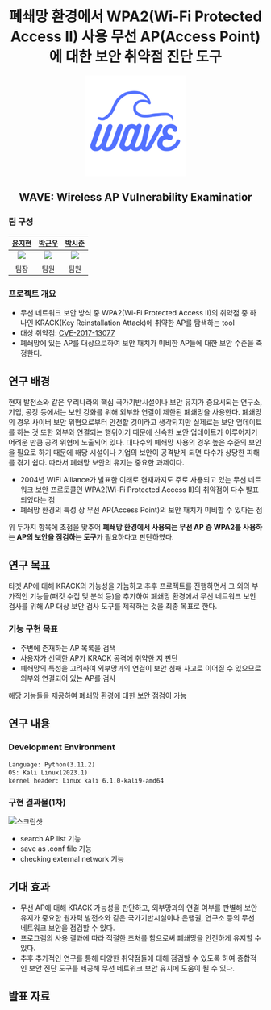 <h1 align="center">폐쇄망 환경에서 WPA2(Wi-Fi Protected Access II) 사용 무선 AP(Access Point)에 대한 보안 취약점 진단 도구</h1>

<div align="center">

  <img src="https://github.com/CNU-WAVE/.github/blob/main/profile/image/WAVE(NoBackground).png?raw=true" width="200" align="center"> 
  <h2>WAVE: Wireless AP Vulnerability Examinatior</h2>
 
</div>
 
### 팀 구성
<div align="center">
  
|[윤지현](https://github.com/jhYun505)|[박근우](https://github.com/emptiness123)|[박시준](https://github.com/CanSJun)
|:---:|:---:|:---:|
|<img src="https://avatars.githubusercontent.com/u/81208791?v=4" width="120">|<img src="https://avatars.githubusercontent.com/u/37283262?v=4" width="120">|<img src="https://avatars.githubusercontent.com/u/98388286?v=4" width="120">|
|팀장|팀원|팀원|
  
</div>

### 프로젝트 개요
- 무선 네트워크 보안 방식 중 WPA2(Wi-Fi Protected Access II)의 취약점 중 하나인 KRACK(Key Reinstallation Attack)에 취약한 AP를 탐색하는 tool
- 대상 취약점: [CVE-2017-13077](https://nvd.nist.gov/vuln/detail/CVE-2017-13077)
- 폐쇄망에 있는 AP를 대상으로하여 보안 패치가 미비한 AP들에 대한 보안 수준을 측정한다.

## 연구 배경
현재 발전소와 같은 우리나라의 핵심 국가기반시설이나 보안 유지가 중요시되는 연구소, 기업, 공장 등에서는 보안 강화를 위해 외부와 연결이 제한된 폐쇄망을 사용한다. 폐쇄망의 경우 사이버 보안 위협으로부터 안전할 것이라고 생각되지만 실제로는 보안 업데이트를 하는 것 또한 외부와 연결되는 행위이기 때문에 신속한 보안 업데이트가 이루어지기 어려운 만큼 공격 위협에 노출되어 있다. 대다수의 폐쇄망 사용의 경우 높은 수준의 보안을 필요로 하기 때문에 해당 시설이나 기업의 보안이 공격받게 되면 다수가 상당한 피해를 겪기 쉽다. 따라서 폐쇄망 보안의 유지는 중요한 과제이다.
- 2004년 WiFi Alliance가 발표한 이래로 현재까지도 주로 사용되고 있는 무선 네트워크 보안 프로토콜인 WPA2(Wi-Fi Protected Access II)의 취약점이 다수 발표되었다는 점
- 폐쇄망 환경의 특성 상 무선 AP(Access Point)의 보안 패치가 미비할 수 있다는 점

위 두가지 항목에 초점을 맞추어 **폐쇄망 환경에서 사용되는 무선 AP 중 WPA2를 사용하는 AP의 보안을 점검하는 도구**가 필요하다고 판단하였다.

## 연구 목표
타겟 AP에 대해 KRACK의 가능성을 가늠하고 추후 프로젝트를 진행하면서 그 외의 부가적인 기능들(패킷 수집 및 분석 등)을 추가하여 폐쇄망 환경에서 무선 네트워크 보안 검사를 위해 AP 대상 보안 검사 도구를 제작하는 것을 최종 목표로 한다. 

### 기능 구현 목표
- 주변에 존재하는 AP 목록을 검색
- 사용자가 선택한 AP가 KRACK 공격에 취약한 지 판단
- 폐쇄망의 특성을 고려하여 외부망과의 연결이 보안 침해 사고로 이어질 수 있으므로 외부와 연결되어 있는 AP를 검사


해당 기능들을 제공하여 폐쇄망 환경에 대한 보안 점검이 가능



## 연구 내용
### Development Environment
```
Language: Python(3.11.2)
OS: Kali Linux(2023.1)
kernel header: Linux kali 6.1.0-kali9-amd64
```

### 구현 결과물(1차)
![스크린샷](https://github.com/CNU-WAVE/2023-Project-Fair/assets/81208791/ccb8c602-1d88-488d-83f3-c0efd22864c4)
- search AP list 기능
- save as .conf file 기능
- checking external network 기능

## 기대 효과
- 무선 AP에 대해 KRACK 가능성을 판단하고, 외부망과의 연결 여부를 판별해 보안 유지가 중요한 원자력 발전소와 같은 국가기반시설이나 은행권, 연구소 등의 무선 네트워크 보안을 점검할 수 있다.
- 프로그램의 사용 결과에 따라 적절한 조처를 함으로써 폐쇄망을 안전하게 유지할 수 있다. 
- 추후 추가적인 연구를 통해 다양한 취약점들에 대해 점검할 수 있도록 하여 종합적인 보안 진단 도구를 제공해 무선 네트워크 보안 유지에 도움이 될 수 있다.

## 발표 자료


